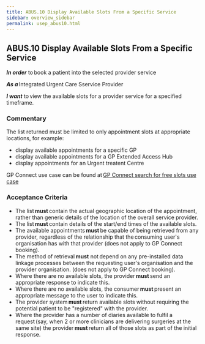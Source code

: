 ```yaml
---
title: ABUS.10 Display Available Slots From a Specific Service
sidebar: overview_sidebar
permalink: usep_abus10.html
---
```


## ABUS.10 Display Available Slots From a Specific Service
**_In order_** to book a patient into the selected provider service 

**_As a_** Integrated Urgent Care Sservice Provider 

**_I want_** to view the available slots for a provider service for a specified timeframe.

### Commentary 
The list returned must be limited to only appointment slots at appropriate locations, for example: 
  * display available appointments for a specific GP
  * display available appointments for a GP Extended Access Hub
  * display appointments for an Urgent treatent Centre

GP Connect use case can be found at <a href="https://nhsconnect.github.io/gpconnect/appointments_use_case_search_for_free_slots.html" target="_blank">GP Connect search for free slots use case</a>

### Acceptance Criteria 
* The list **must** contain the actual geographic location of the appointment, rather than generic details of the location of the overall service provider. 
* The list **must** contain details of the start/end times of the available slots. 
* The available appointments **must** be capable of being retrieved from any provider, regardless of the relationship that the consuming user's organisation has with that provider (does not apply to GP Connect booking). 
* The method of retrieval **must** not depend on any pre-installed data linkage processes between the requesting user's organisation and the provider organisation. (does not apply to GP Connect booking). 
* Where there are no available slots, the provider **must** send an appropriate response to indicate this.
* Where there are no available slots, the consumer **must** present an appropriate message to the user to indicate this. 
* The provider system **must** return available slots without requiring the potential patient to be "registered" with the provider. 
* Where the provider has a number of diaries available to fulfil a request (say, when 2 or more clinicians are delivering surgeries at the same site) the provider **must** return all of those slots as part of the initial response. 
